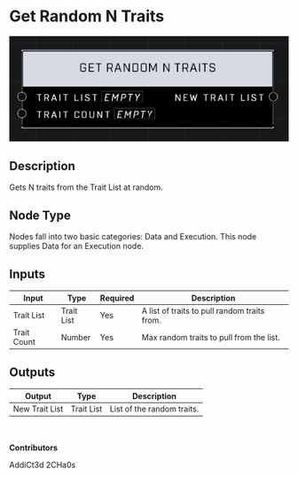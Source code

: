 # Get Random N Traits
![](../../../.gitbook/assets/get-random-n-traits.png)
## Description
Gets N traits from the Trait List at random.

## Node Type
Nodes fall into two basic categories: Data and Execution. This node supplies Data for an Execution node.

## Inputs
| Input | Type | Required | Description |
|------------------|------------------|----------|--------------------------------------------------------------|
| Trait List | Trait List | Yes | A list of traits to pull random traits from. |
| Trait Count | Number | Yes | Max random traits to pull from the list. |

## Outputs
| Output | Type | Description |
|------------------|------------------|--------------------------------------------------------------|
| New Trait List | Trait List | List of the random traits. |

\
\
**Contributors**

AddiCt3d 2CHa0s